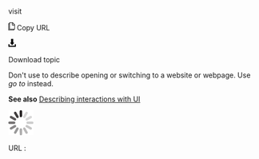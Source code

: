 # 

visit

![Copy URL](media/visit/Copy.png)
Copy URL

![Download](media/visit/Download.png)

Download topic

Don't use to describe opening or switching to a website or webpage. Use *go to* instead.

**See also** [Describing interactions with UI](https://worldready.cloudapp.net/Styleguide/Read?id=2700&topicid=26472)

![In progress](media/visit/activity-large.gif)

URL :
